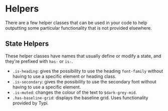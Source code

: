 # Helpers

There are a few helper classes that can be used in your code to help outputting some particular functionality that is not provided elsewhere.

## State Helpers

These helper classes have names that usually define or modify a state, and they're prefixed with `has-` or `is-`.

- `.is-heading`: gives the possibility to use the heading `font-family` without having to use a specific element or heading class.
- `.is-secondary`: gives the possibility to use the secondary font without having to use a specific element.
- `.is-muted`: changes the colour of the text to `$dark-grey-mid`.
- `.has-baseline-grid`: displays the baseline grid. Uses functionality provided by Typi.
